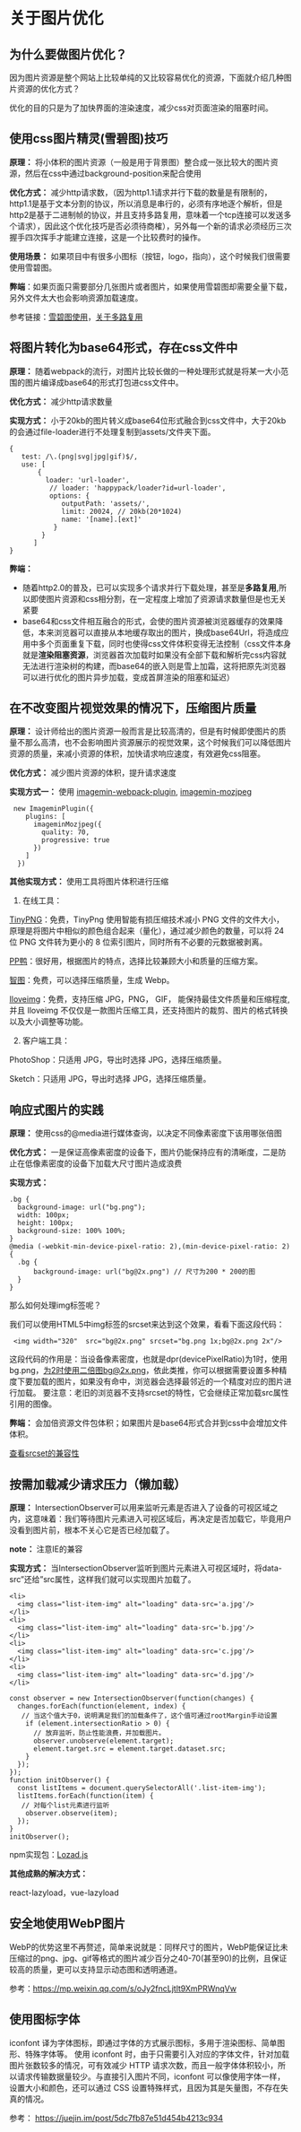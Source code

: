# 关于图片优化
## **为什么要做图片优化？**

因为图片资源是整个网站上比较单纯的又比较容易优化的资源，下面就介绍几种图片资源的优化方式？

优化的目的只是为了加快界面的渲染速度，减少css对页面渲染的阻塞时间。

## 使用css图片精灵(雪碧图)技巧

 **原理：** 将小体积的图片资源（一般是用于背景图）整合成一张比较大的图片资源，然后在css中通过background-position来配合使用

**优化方式：** 减少http请求数，（因为http1.1请求并行下载的数量是有限制的，http1.1是基于文本分割的协议，所以消息是串行的，必须有序地逐个解析，但是http2是基于二进制帧的协议，并且支持多路复用，意味着一个tcp连接可以发送多个请求），因此这个优化技巧是否必须待商榷），另外每一个新的请求必须经历三次握手四次挥手才能建立连接，这是一个比较费时的操作。

**使用场景：** 如果项目中有很多小图标（按钮，logo，指向），这个时候我们很需要使用雪碧图。

**弊端**：如果页面只需要部分几张图片或者图片，如果使用雪碧图却需要全量下载，另外文件太大也会影响资源加载速度。

参考链接：[雪碧图使用](<https://www.jianshu.com/p/50f96ce566e0>)，[关于多路复用](<https://www.cnblogs.com/wangxi01/p/11202201.html>)

## 将图片转化为base64形式，存在css文件中

**原理：** 随着webpack的流行，对图片比较长做的一种处理形式就是将某一大小范围的图片编译成base64的形式打包进css文件中。

**优化方式：** 减少http请求数量

**实现方式：** 小于20kb的图片转义成base64位形式融合到css文件中，大于20kb的会通过file-loader进行不处理复制到assets/文件夹下面。 

```
{
   test: /\.(png|svg|jpg|gif)$/,
   use: [
       {
         loader: 'url-loader',
          // loader: 'happypack/loader?id=url-loader', 
          options: {
             outputPath: 'assets/',
             limit: 20024, // 20kb(20*1024)
             name: '[name].[ext]'
           }
        }
      ]
}
```

**弊端：**

- 随着http2.0的普及，已可以实现多个请求并行下载处理，甚至是**多路复用**,所以即使图片资源和css相分割，在一定程度上增加了资源请求数量但是也无关紧要
- base64和css文件相互融合的形式，会使的图片资源被浏览器缓存的效果降低，本来浏览器可以直接从本地缓存取出的图片，换成base64Url，将造成应用中多个页面重复下载，同时也使得css文件体积变得无法控制（css文件本身就是**渲染阻塞资源**，浏览器首次加载时如果没有全部下载和解析完css内容就无法进行渲染树的构建，而base64的嵌入则是雪上加霜，这将把原先浏览器可以进行优化的图片异步加载，变成首屏渲染的阻塞和延迟）

## 在不改变图片视觉效果的情况下，压缩图片质量

**原理：** 设计师给出的图片资源一般而言是比较高清的，但是有时候即使图片的质量不那么高清，也不会影响图片资源展示的视觉效果，这个时候我们可以降低图片资源的质量，来减小资源的体积，加快请求响应速度，有效避免css阻塞。

**优化方式：** 减少图片资源的体积，提升请求速度

**实现方式一：** 使用 [imagemin-webpack-plugin](<https://www.npmjs.com/package/imagemin-webpack-plugin>), [imagemin-mozjpeg](<https://www.npmjs.com/package/imagemin-mozjpeg>)

```
 new ImageminPlugin({
    plugins: [
      imageminMozjpeg({
        quality: 70,
        progressive: true
      })
    ]
  })
```
**其他实现方式：** 使用工具将图片体积进行压缩

1. 在线工具：

[TinyPNG](<https://tinypng.com/>)：免费，TinyPng  使用智能有损压缩技术减小 PNG 文件的文件大小，原理是将图片中相似的颜色组合起来（量化），通过减少颜色的数量，可以将 24 位 PNG 文件转为更小的 8 位索引图片，同时所有不必要的元数据被剥离。

[PP鸭](<http://ppduck.com/>)：很好用，根据图片的特点，选择比较兼顾大小和质量的压缩方案。

[智图](<https://zhitu.isux.us/>)：免费，可以选择压缩质量，生成 Webp。

[Iloveimg](<https://www.iloveimg.com/zh-cn>)：免费，支持压缩 JPG，PNG， GIF， 能保持最佳文件质量和压缩程度, 并且 Iloveimg 不仅仅是一款图片压缩工具，还支持图片的裁剪、图片的格式转换以及大小调整等功能。

2. 客户端工具：

PhotoShop：只适用 JPG，导出时选择 JPG，选择压缩质量。

Sketch：只适用 JPG，导出时选择 JPG，选择压缩质量。

## 响应式图片的实践

**原理：** 使用css的@media进行媒体查询，以决定不同像素密度下该用哪张倍图

**优化方式：** 一是保证高像素密度的设备下，图片仍能保持应有的清晰度，二是防止在低像素密度的设备下加载大尺寸图片造成浪费

**实现方式：**

```
.bg {
  background-image: url("bg.png");
  width: 100px;
  height: 100px;
  background-size: 100% 100%;
}
@media (-webkit-min-device-pixel-ratio: 2),(min-device-pixel-ratio: 2)
{
  .bg {
      background-image: url("bg@2x.png") // 尺寸为200 * 200的图
  }
}
```

那么如何处理img标签呢？

我们可以使用HTML5中img标签的srcset来达到这个效果，看看下面这段代码：

```
 <img width="320"  src="bg@2x.png" srcset="bg.png 1x;bg@2x.png 2x"/>
```

这段代码的作用是：当设备像素密度，也就是dpr(devicePixelRatio)为1时，使用bg.png，为2时使用二倍图bg@2x.png，依此类推，你可以根据需要设置多种精度下要加载的图片，如果没有命中，浏览器会选择最邻近的一个精度对应的图片进行加载。
要注意：老旧的浏览器不支持srcset的特性，它会继续正常加载src属性引用的图像。


**弊端：** 会加倍资源文件包体积；如果图片是base64形式合并到css中会增加文件体积。

[查看srcset的兼容性](<https://caniuse.com/#search=srcset>)

## 按需加载减少请求压力（懒加载）

**原理：** IntersectionObserver可以用来监听元素是否进入了设备的可视区域之内，这意味着：我们等待图片元素进入可视区域后，再决定是否加载它，毕竟用户没看到图片前，根本不关心它是否已经加载了。

**note：** 注意IE的兼容

**实现方式：** 当IntersectionObserver监听到图片元素进入可视区域时，将data-src”还给”src属性，这样我们就可以实现图片加载了。

```
<li>
  <img class="list-item-img" alt="loading" data-src='a.jpg'/>
</li>
<li>
  <img class="list-item-img" alt="loading" data-src='b.jpg'/>
</li>
<li>
  <img class="list-item-img" alt="loading" data-src='c.jpg'/>
</li>
<li>
  <img class="list-item-img" alt="loading" data-src='d.jpg'/>
</li>

const observer = new IntersectionObserver(function(changes) {
  changes.forEach(function(element, index) {
   // 当这个值大于0，说明满足我们的加载条件了，这个值可通过rootMargin手动设置
    if (element.intersectionRatio > 0) {
      // 放弃监听，防止性能浪费，并加载图片。
      observer.unobserve(element.target);
      element.target.src = element.target.dataset.src;
    }
  });
});
function initObserver() {
  const listItems = document.querySelectorAll('.list-item-img');
  listItems.forEach(function(item) {
   // 对每个list元素进行监听
    observer.observe(item);
  });
}
initObserver();
```
npm实现包：[Lozad.js](<https://www.npmjs.com/package/lozad>)

**其他成熟的解决方式：** 

react-lazyload，vue-lazyload


## 安全地使用WebP图片

WebP的优势这里不再赘述，简单来说就是：同样尺寸的图片，WebP能保证比未压缩过的png、jpg、gif等格式的图片减少百分之40-70(甚至90)的比例，且保证较高的质量，更可以支持显示动态图和透明通道。

参考：<https://mp.weixin.qq.com/s/oJy2fncLjtlt9XmPRWnqVw>

## 使用图标字体

iconfont 译为字体图标，即通过字体的方式展示图标，多用于渲染图标、简单图形、特殊字体等。
使用 iconfont 时，由于只需要引入对应的字体文件，针对加载图片张数较多的情况，可有效减少 
HTTP 请求次数，而且一般字体体积较小，所以请求传输数据量较少。与直接引入图片不同，iconfont 
可以像使用字体一样，设置大小和颜色，还可以通过 CSS 设置特殊样式，且因为其是矢量图，不存在失真的情况。

参考： <https://juejin.im/post/5dc7fb87e51d454b4213c934>